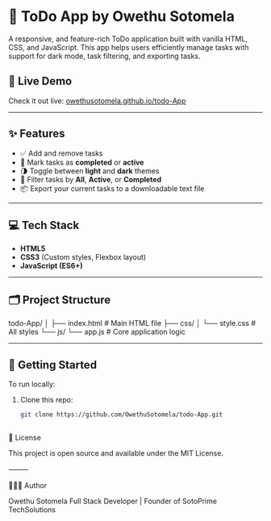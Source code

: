 # 📝 ToDo App by Owethu Sotomela

A responsive, and feature-rich ToDo application built with vanilla HTML, CSS, and JavaScript. This app helps users efficiently manage tasks with support for dark mode, task filtering, and exporting tasks.

## 🔗 Live Demo
Check it out live: [owethusotomela.github.io/todo-App](https://owethusotomela.github.io/todo-App)

---

## ✨ Features

- ✅ Add and remove tasks
- 🔁 Mark tasks as **completed** or **active**
- 🌗 Toggle between **light** and **dark** themes
- 🔎 Filter tasks by **All**, **Active**, or **Completed**
- 📦 Export your current tasks to a downloadable text file

---

## 💻 Tech Stack

- **HTML5**
- **CSS3** (Custom styles, Flexbox layout)
- **JavaScript (ES6+)**

---

## 🗂️ Project Structure

todo-App/
│
├── index.html            # Main HTML file
├── css/
│   └── style.css         # All styles
└── js/
└── app.js            # Core application logic

---

## 🚀 Getting Started

To run locally:

1. Clone this repo:
   ```bash
   git clone https://github.com/OwethuSotomela/todo-App.git
  
📄 License

This project is open source and available under the MIT License.

⸻

👩🏽‍💻 Author

Owethu Sotomela
Full Stack Developer | Founder of SotoPrime TechSolutions

